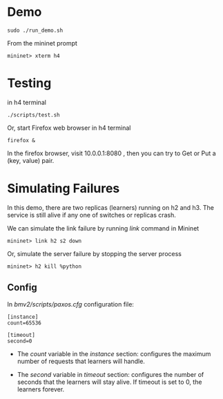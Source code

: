 # Demo

```
sudo ./run_demo.sh
```

From the mininet prompt

```
mininet> xterm h4
```

# Testing
in h4 terminal
```
./scripts/test.sh
```
Or, start Firefox web browser in h4 terminal
```
firefox &
```

In the firefox browser, visit 10.0.0.1:8080 , then you can try to Get or Put a (key, value) pair.

# Simulating Failures

In this demo, there are two replicas (learners) running on h2 and h3.
The service is still alive if any one of switches or replicas crash.

We can simulate the link failure by running *link* command in Mininet
```
mininet> link h2 s2 down
```

Or, simulate the server failure by stopping the server process
```
mininet> h2 kill %python
```

## Config

In *bmv2/scripts/paxos.cfg* configuration file:

```
[instance]
count=65536

[timeout]
second=0
```

* The *count* variable in the *instance* section: configures the maximum 
number of requests that learners will handle.

* The *second* variable in *timeout* section: configures the number of seconds
that the learners will stay alive. If timeout is set to 0, the learners forever.